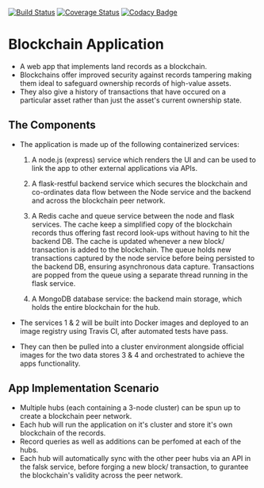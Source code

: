 [![Build Status](https://travis-ci.com/Kenneth-Macharia/BlockChain-App.svg?branch=master)](https://travis-ci.com/Kenneth-Macharia/BlockChain-App)
[![Coverage Status](https://coveralls.io/repos/github/Kenneth-Macharia/BlockChain-App/badge.svg?branch=master&service=github)](https://coveralls.io/github/Kenneth-Macharia/BlockChain-App?branch=master)
[![Codacy Badge](https://app.codacy.com/project/badge/Grade/2aeb21c8472244498f1c634303d3d105)](https://www.codacy.com/manual/Kenneth-Macharia/BlockChain-App?utm_source=github.com&amp;utm_medium=referral&amp;utm_content=Kenneth-Macharia/BlockChain-App&amp;utm_campaign=Badge_Grade)

# Blockchain Application

- A web app that implements land records as a blockchain.
- Blockchains offer improved security against records tampering making them ideal to safeguard ownership records of high-value assets.
- They also give a history of transactions that have occured on a particular asset rather than just the asset's current ownership state.

## The Components

- The application is made up of the following containerized services:

    1. A node.js (express) service which renders the UI and can
    be used to link the app to other external applications via
    APIs.

    2. A flask-restful backend service which secures the blockchain and
    co-ordinates data flow between the Node service and the backend and across the blockchain peer network.

    3. A Redis cache and queue service between the node and flask services. The cache keep a simplified copy of the blockchain records thus offering fast record look-ups without having to hit the backend DB. The cache is updated whenever a new block/ transaction is added to the blockchain. The queue holds new transactions captured by the node service before being persisted to the backend DB, ensuring asynchronous data capture. Transactions are popped from the queue using a separate thread running in the flask service.

    4. A MongoDB database service: the backend main storage, which holds the entire blockchain for the hub.

- The services 1 & 2 will be built into Docker images and deployed to an image registry using Travis CI, after automated tests have pass.
- They can then be pulled into a cluster environment alongside official images for the two data stores 3 & 4 and orchestrated to achieve the apps functionality.

## App Implementation Scenario

- Multiple hubs (each containing a 3-node cluster) can be spun up to create a blockchain peer network.
- Each hub will run the application on it's cluster and store it's own blockchain of the records.
- Record queries as well as additions can be perfomed at each of the hubs.
- Each hub will automatically sync with the other peer hubs via an API in the falsk service, before forging a new block/ transaction, to gurantee the blockchain's validity across the peer network.
